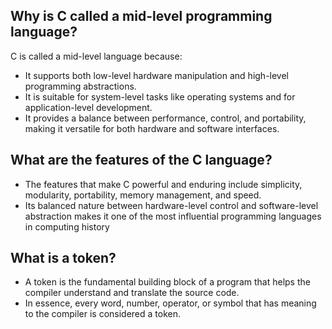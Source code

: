 ## Why is C called a mid-level programming language?
C is called a mid-level language because:
- It supports both low-level hardware manipulation and high-level programming abstractions.
- It is suitable for system-level tasks like operating systems and for application-level development.
- It provides a balance between performance, control, and portability, making it versatile for both hardware and software interfaces.

## What are the features of the C language?
- The features that make C powerful and enduring include simplicity, modularity, portability, memory management, and speed.
- Its balanced nature between hardware-level control and software-level abstraction makes it one of the most influential programming languages in computing history

## What is a token?
- A token is the fundamental building block of a program that helps the compiler understand and translate the source code. 
- In essence, every word, number, operator, or symbol that has meaning to the compiler is considered a token.

## 
